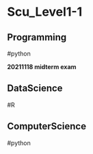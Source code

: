 # Scu_Level1-1
## Programming

#python

**20211118 midterm exam**

## DataScience

#R

## ComputerScience

#python
